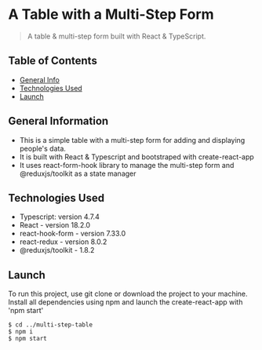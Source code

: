 # A Table with a Multi-Step Form

> A table & multi-step form built with React & TypeScript.

## Table of Contents

-   [General Info](#general-information)
-   [Technologies Used](#technologies-used)
-   [Launch](#launch)

## General Information

-   This is a simple table with a multi-step form for adding and displaying people's data.
-   It is built with React & Typescript and bootstraped with create-react-app
-   It uses react-form-hook library to manage the multi-step form and @reduxjs/toolkit as a state manager

## Technologies Used

-   Typescript: version 4.7.4
-   React - version 18.2.0
-   react-hook-form - version 7.33.0
-   react-redux - version 8.0.2
-   @reduxjs/toolkit - 1.8.2

## Launch

To run this project, use git clone or download the project to your machine.
Install all dependencies using npm and launch the create-react-app with 'npm start'

```
$ cd ../multi-step-table
$ npm i
$ npm start
```
